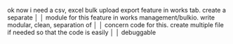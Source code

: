 ok now i need a csv, excel bulk upload export feature in works tab. create a separate     │
│    module for this feature in works management/bulkio. write modular, clean, separation of   │
│    concern code for this. create multiple file if needed so that the code is easily          │
│    debuggable 